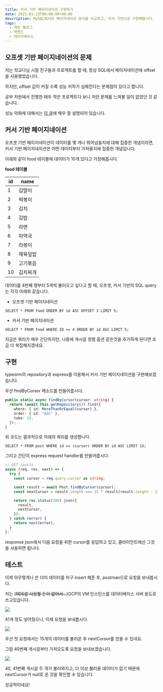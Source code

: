 ```yaml
---
title: 커서 기반 페이지네이션 구현하기
date: 2021-01-23T00:00:00+09:00
description: MySQL에서의 페이지네이션 방식을 비교하고, 커서 기반으로 구현해봅시다.
tags:
  - 개인 블로그
  - 백엔드
  - 데이터베이스
---
```


## 오프셋 기반 페이지네이션의 문제

저는 학교다닐 시절 친구들과 프로젝트를 할 때, 항상 SQL에서 페이지네이션에 offset을 사용했었습니다.

하지만, offset 값이 커질 수록 성능 저하가 심해진다는 문제점이 있다고 합니다.

공부 차원에서 진행한 매우 작은 프로젝트다 보니 저런 문제를 느껴볼 일이 없었던 것 같습니다.

성능 악화에 대해서는 [이 글](https://www.eversql.com/faster-pagination-in-mysql-why-order-by-with-limit-and-offset-is-slow/)에 매우 잘 설명되어 있습니다.

## 커서 기반 페이지네이션

오프셋 기반 페이지네이션이 데이터를 몇 개나 뛰어넘을지에 대해 집중한 개념이라면, 커서 기반 페이지네이션은 어떤 데이터부터 가져올지에 집중한 개념입니다.

아래와 같이 food 테이블에 데이터가 10개 있다고 가정해봅시다.

**food 테이블**

| id  | name     |
| --- | -------- |
| 1   | 김말이   |
| 2   | 떡볶이   |
| 3   | 김치     |
| 4   | 김밥     |
| 5   | 라면     |
| 6   | 미역국   |
| 7   | 라볶이   |
| 8   | 제육덮밥 |
| 9   | 고기볶음 |
| 10  | 김치찌개 |

데이터를 4번째 행부터 5개씩 불러오고 싶다고 할 때, 오프셋, 커서 기반의 SQL query는 각각 아래와 같습니다.

- 오프셋 기반 페이지네이션

```
SELECT * FROM food ORDER BY id ASC OFFSET 3 LIMIT 5;
```

- 커서 기반 페이지네이션

```
SELECT * FROM food WHERE ID >= 4 ORDER BY id ASC LIMIT 5;
```

지금은 쿼리가 매우 간단하지만, 나중에 게시글 정렬 옵션 같은것을 추가하게 된다면 조금 더 복잡해지겠네요.

## 구현

typeorm의 repository과 express를 이용해서 커서 기반 페이지네이션을 구현해보겠습니다.

우선 findByCursor 메소드를 만들어줍시다.

```typescript
public static async findByCursor(cursor: string) {
  return (await this.getRepository()).find({
    where: { id: MoreThanOrEqual(cursor) },
    order: { id: "ASC" },
    take: 15,
  });
}
```

위 코드는 결과적으로 아래의 쿼리를 생성합니다.

```
SELECT * FROM post WHERE id >= (cursor) ORDER BY id ASC LIMIT 15;
```

그리고 간단히 express request handler를 만들어줍시다.

```typescript
// GET /posts
async (req, res, next) => {
  try {
    const cursor = req.query.cursor as string;

    const result = await Post.findByCursor(cursor);
    const nextCursor = result.length === 15 ? result[result.length - 1].id + 1 : null;

    return res.status(200).json({
      result,
      nextCursor,
    });
  } catch (error) {
    return next(error);
  }
};
```

response json에서 다음 요청을 위한 cursor를 응답하고 있고, 클라이언트에선 그것을 사용하면 됩니다.

## 테스트

이제 아무렇게나 쓴 더미 데이터를 마구 insert 해준 후, postman으로 요청을 보내봅시다.

저는 (~~RDS를 사용할 돈이 없어서...~~)GCP의 VM 인스턴스를 데이터베이스 서버 용도로 쓰고있습니다.

![](./images/posts/2021-01-23-cursor-based-pagination/result-1.png)

41개 정도 넣어뒀으니, 이제 요청을 보내봅시다.

![](./images/posts/2021-01-23-cursor-based-pagination/result-2.png)

우선 첫 요청에서는 15개의 데이터를 불러온 후 nextCursor를 얻을 수 있네요.

그럼 40번째 게시글부터 가져오도록 요청을 보내보겠습니다.

![](./images/posts/2021-01-23-cursor-based-pagination/result-3.png)

40, 41번째 게시글 두 개가 불러와지고, 더 이상 불러올 데이터가 없기 때문에 nextCursor가 null로 온 것을 확인할 수 있습니다.

성공적이네요!
